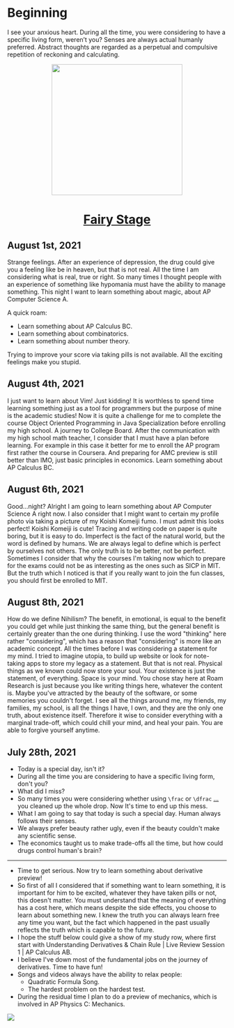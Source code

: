 # Beginning

I see your anxious heart. During all the time, you were considering to
have a specific living form, weren’t you? Senses are always actual
humanly preferred. Abstract thoughts are regarded as a perpetual and
compulsive repetition of reckoning and calculating.

<p align="center">
    <img width="300" height="300" src="https://i.loli.net/2021/10/03/zlwchDjUXk6tiQo.png">
</p>

<h1 align="center"><a href="https://fairystage.tech">Fairy Stage</a></h1>

## August 1st, 2021
Strange feelings. After an experience of depression, the drug could give you a feeling like be in heaven, but that is not real. All the time I am considering what is real, true or right. So many times I thought people with an experience of something like hypomania must have the ability to manage something.
This night I want to learn something about magic, about AP Computer Science A.

A quick roam:
- Learn something about AP Calculus BC.
- Learn something about combinatorics.
- Learn something about number theory.
    
Trying to improve your score via taking pills is not available. All the exciting feelings make you stupid.


## August 4th, 2021
I just want to learn about Vim! Just kidding! It is worthless to spend time learning something just as a tool for programmers but the purpose of mine is the academic studies!
Now it is quite a challenge for me to complete the course Object Oriented Programming in Java Specialization before enrolling my high school.
A journey to College Board.
After the communication with my high school math teacher, I consider that I must have a plan before learning. For example in this case it better for me to enroll the AP program first rather the course in Coursera. And preparing for AMC preview is still better than IMO, just basic principles in economics.
Learn something about AP Calculus BC.


## August 6th, 2021
Good...night? Alright I am going to learn something about AP Computer Science A right now.
I also consider that I might want to certain my profile photo via taking a picture of my Koishi Komeiji fumo.
I must admit this looks perfect! Koishi Komeiji is cute!
Tracing and writing code on paper is quite boring, but it is easy to do.
Imperfect is the fact of the natural world, but the word is defined by humans. We are always legal to define which is perfect by ourselves not others. The only truth is to be better, not be perfect.
Sometimes I consider that why the courses I'm taking now which to prepare for the exams could not be as interesting as the ones such as SICP in MIT. But the truth which I noticed is that if you really want to join the fun classes, you should first be enrolled to MIT.


## August 8th, 2021
How do we define Nihilism?
The benefit, in emotional, is equal to the benefit you could get while just thinking the same thing, but the general benefit is certainly greater than the one during thinking. I use the word "thinking" here rather "considering", which has a reason that "considering" is more like an academic concept.
All the times before I was considering a statement for my mind. I tried to imagine utopia, to build up website or look for note-taking apps to store my legacy as a statement. But that is not real. Physical things as we known could now store your soul. Your existence is just the statement, of everything. Space is your mind. You chose stay here at Roam Research is just because you like writing things here, whatever the content is. Maybe you've attracted by the beauty of the software, or some memories you couldn't forget. I see all the things around me, my friends, my families, my school, is all the things I have, I own, and they are the only one truth, about existence itself. Therefore it wise to consider everything with a marginal trade-off, which could chill your mind, and heal your pain. You are able to forgive yourself anytime.

## July 28th, 2021
- Today is a special day, isn't it?
- During all the time you are considering to have a specific living form, don't you?
- What did I miss?
- So many times you were considering whether using `\frac` or `\dfrac` [...](https://roamresearch.com/#/app/satori/page/62ceJHbDi) you cleaned up the whole drop. Now It's time to end up this mess.
- What I am going to say that today is such a special day. Human always follows their senses.
- We always prefer beauty rather ugly, even if the beauty couldn't make any scientific sense.
- The economics taught us to make trade-offs all the time, but how could drugs control human's brain?
---
- Time to get serious. Now try to learn something about derivative preview!
- So first of all I considered that if something want to learn something, it is important for him to be excited, whatever they have taken pills or not, this doesn't matter. You must understand that the meaning of everything has a cost here, which means despite the side effects, you choose to learn about something new. I knew the truth you can always learn free any time you want, but the fact which happened in the past usually reflects the truth which is capable to the future.
- I hope the stuff below could give a show of my study row, where first start with Understanding Derivatives & Chain Rule | Live Review Session 1 | AP Calculus AB.
- I believe I've down most of the fundamental jobs on the journey of derivatives. Time to have fun!
- Songs and videos always have the ability to relax people:
    - Quadratic Formula Song.
    - The hardest problem on the hardest test.
- During the residual time I plan to do a preview of mechanics, which is involved in AP Physics C: Mechanics.

![](https://firebasestorage.googleapis.com/v0/b/firescript-577a2.appspot.com/o/imgs%2Fapp%2Fsatori%2FKO1-Vz-_Df.jpg?alt=media&token=cb42f1fd-bab7-4c2f-8561-3b11e2fbfaab)
